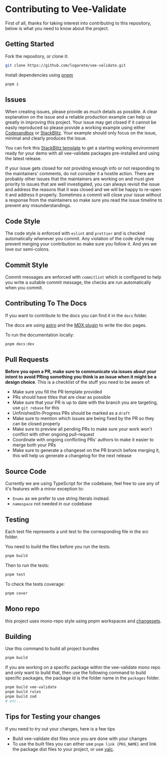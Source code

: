 # Contributing to Vee-Validate

First of all, thanks for taking interest into contributing to this repository, below is what you need to know about the project.

## Getting Started

Fork the repository, or clone it:

```sh
git clone https://github.com/logaretm/vee-validate.git
```

Install dependencies using [pnpm](https://pnpm.io/)

```sh
pnpm i
```

## Issues

When creating issues, please provide as much details as possible. A clear explanation on the issue and a reliable production example can help us greatly in improving this project. Your issue may get closed if it cannot be easily reproduced so please provide a working example using either [Codesandbox](https://codesandbox.io/) or [StackBlitz](https://stackblitz.com/). Your example should only focus on the issue, minimal and clearly produces the issue.

You can fork this [StackBlitz template](https://stackblitz.com/edit/vee-validate-issue-template?file=src%App.vue) to get a starting working environment ready for your demo with all vee-validate packages pre-installed and using the latest release.

If your issue gets closed for not providing enough info or not responding to the maintainers' comments, do not consider it a hostile action. There are probably other issues that the maintainers are working on and must give priority to issues that are well investigated, you can always revisit the issue and address the reasons that it was closed and we will be happy to re-open it and address it properly. Sometimes a commit will close your issue without a response from the maintainers so make sure you read the issue timeline to prevent any misunderstandings.

## Code Style

The code style is enforced with `eslint` and `prettier` and is checked automatically whenever you commit. Any violation of the code style may prevent merging your contribution so make sure you follow it. And yes we love our semi-colons.

## Commit Style

Commit messages are enforced with `commitlint` which is configured to help you write a suitable commit message, the checks are run automatically when you commit.

## Contributing To The Docs

If you want to contribute to the docs you can find it in the `docs` folder.

The docs are using [astro](https://astro.build/) and the [MDX plugin](https://docs.astro.build/en/guides/integrations-guide/mdx/) to write the doc pages.

To run the documentation locally:

```sh
pnpm docs:dev
```

## Pull Requests

**Before you open a PR, make sure to communicate via issues about your intent to avoid PRing something you think is an issue when it might be a design choice**. This is a checklist of the stuff you need to be aware of:

- Make sure you fill the PR template provided
- PRs should have titles that are clear as possible
- Make sure that your PR is up to date with the branch you are targeting, use `git rebase` for this
- Unfinished/In-Progress PRs should be marked as a `draft`
- Make sure to mention which issues are being fixed by the PR so they can be closed properly
- Make sure to preview all pending PRs to make sure your work won't conflict with other ongoing pull-request
- Coordinate with ongoing conflicting PRs' authors to make it easier to merge both your PRs
- Make sure to generate a changeset on the PR branch before merging it, this will help us generate a changelog for the next release

## Source Code

Currently we are using TypeScript for the codebase, feel free to use any of it's features with a minor exception to:

- `Enums` as we prefer to use string literals instead.
- `namespace` not needed in our codebase

## Testing

Each test file represents a unit test to the corresponding file in the src folder.

You need to build the files before you run the tests:

```sh
pnpm build
```

Then to run the tests:

```sh
pnpm test
```

To check the tests coverage:

```sh
pnpm cover
```

## Mono repo

this project uses mono-repo style using pnpm workspaces and [changesets](https://github.com/changesets/changesets).

## Building

Use this command to build all project bundles

```sh
pnpm build
```

If you are working on a specific package within the vee-validate mono repo and only want to build that, then use the following command to build specific packages, the package id is the folder name in the `packages` folder.

```sh
pnpm build vee-validate
pnpm build rules
pnpm build zod
# etc...
```

## Tips for Testing your changes

If you need to try out your changes, here is a few tips

- Build vee-validate dist files once you are done with your changes
- To use the built files you can either use `pnpm link {PKG_NAME}` and link the package dist files to your project, or use [yalc](https://github.com/whitecolor/yalc).
